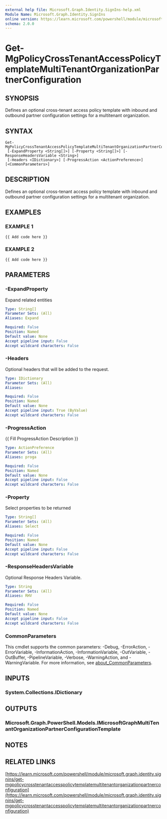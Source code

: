 ```yaml
---
external help file: Microsoft.Graph.Identity.SignIns-help.xml
Module Name: Microsoft.Graph.Identity.SignIns
online version: https://learn.microsoft.com/powershell/module/microsoft.graph.identity.signins/get-mgpolicycrosstenantaccesspolicytemplatemultitenantorganizationpartnerconfiguration
schema: 2.0.0
---
```


# Get-MgPolicyCrossTenantAccessPolicyTemplateMultiTenantOrganizationPartnerConfiguration

## SYNOPSIS
Defines an optional cross-tenant access policy template with inbound and outbound partner configuration settings for a multitenant organization.

## SYNTAX

```
Get-MgPolicyCrossTenantAccessPolicyTemplateMultiTenantOrganizationPartnerConfiguration
 [-ExpandProperty <String[]>] [-Property <String[]>] [-ResponseHeadersVariable <String>]
 [-Headers <IDictionary>] [-ProgressAction <ActionPreference>] [<CommonParameters>]
```

## DESCRIPTION
Defines an optional cross-tenant access policy template with inbound and outbound partner configuration settings for a multitenant organization.

## EXAMPLES

### EXAMPLE 1
```
{{ Add code here }}
```

### EXAMPLE 2
```
{{ Add code here }}
```

## PARAMETERS

### -ExpandProperty
Expand related entities

```yaml
Type: String[]
Parameter Sets: (All)
Aliases: Expand

Required: False
Position: Named
Default value: None
Accept pipeline input: False
Accept wildcard characters: False
```

### -Headers
Optional headers that will be added to the request.

```yaml
Type: IDictionary
Parameter Sets: (All)
Aliases:

Required: False
Position: Named
Default value: None
Accept pipeline input: True (ByValue)
Accept wildcard characters: False
```

### -ProgressAction
{{ Fill ProgressAction Description }}

```yaml
Type: ActionPreference
Parameter Sets: (All)
Aliases: proga

Required: False
Position: Named
Default value: None
Accept pipeline input: False
Accept wildcard characters: False
```

### -Property
Select properties to be returned

```yaml
Type: String[]
Parameter Sets: (All)
Aliases: Select

Required: False
Position: Named
Default value: None
Accept pipeline input: False
Accept wildcard characters: False
```

### -ResponseHeadersVariable
Optional Response Headers Variable.

```yaml
Type: String
Parameter Sets: (All)
Aliases: RHV

Required: False
Position: Named
Default value: None
Accept pipeline input: False
Accept wildcard characters: False
```

### CommonParameters
This cmdlet supports the common parameters: -Debug, -ErrorAction, -ErrorVariable, -InformationAction, -InformationVariable, -OutVariable, -OutBuffer, -PipelineVariable, -Verbose, -WarningAction, and -WarningVariable. For more information, see [about_CommonParameters](http://go.microsoft.com/fwlink/?LinkID=113216).

## INPUTS

### System.Collections.IDictionary
## OUTPUTS

### Microsoft.Graph.PowerShell.Models.IMicrosoftGraphMultiTenantOrganizationPartnerConfigurationTemplate
## NOTES

## RELATED LINKS

[https://learn.microsoft.com/powershell/module/microsoft.graph.identity.signins/get-mgpolicycrosstenantaccesspolicytemplatemultitenantorganizationpartnerconfiguration](https://learn.microsoft.com/powershell/module/microsoft.graph.identity.signins/get-mgpolicycrosstenantaccesspolicytemplatemultitenantorganizationpartnerconfiguration)




